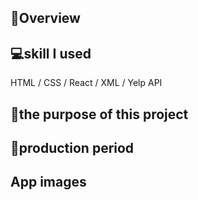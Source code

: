 ## 📖Overview


## 💻skill I used
HTML / CSS / React / XML / Yelp API

## 📅the purpose of this project


## 😤production period


## App images

